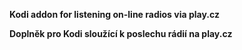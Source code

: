 **Kodi addon for listening on-line radios via play.cz**

**Doplněk pro Kodi sloužící k poslechu rádií na play.cz**
